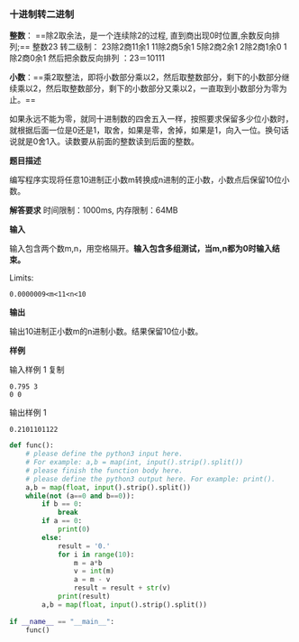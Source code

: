 ### 十进制转二进制

**整数**： ==除2取余法，是一个连续除2的过程, 直到商出现0时位置,余数反向排列;==
整数23 转二级制：
23除2商11余1
11除2商5余1
 5除2商2余1
 2除2商1余0
 1除2商0余1
然后把余数反向排列 ：23＝10111

 

**小数**：==乘2取整法，即将小数部分乘以2，然后取整数部分，剩下的小数部分继续乘以2，然后取整数部分，剩下的小数部分又乘以2，一直取到小数部分为零为止。==

如果永远不能为零，就同十进制数的四舍五入一样，按照要求保留多少位小数时，就根据后面一位是0还是1，取舍，如果是零，舍掉，如果是1，向入一位。换句话说就是0舍1入。读数要从前面的整数读到后面的整数。



**题目描述**

编写程序实现将任意10进制正小数m转换成n进制的正小数，小数点后保留10位小数。

**解答要求** 时间限制：1000ms, 内存限制：64MB

**输入**

输入包含两个数m,n，用空格隔开。**输入包含多组测试，当m,n都为0时输入结束。**

Limits:

```
0.0000009<m<11<n<10
```

**输出**

输出10进制正小数m的n进制小数。结果保留10位小数。

**样例**

输入样例 1 复制

```
0.795 3
0 0
```

输出样例 1

```
0.2101101122
```



```python
def func():
    # please define the python3 input here. 
    # For example: a,b = map(int, input().strip().split())
    # please finish the function body here.
    # please define the python3 output here. For example: print().
    a,b = map(float, input().strip().split())
    while(not (a==0 and b==0)):
        if b == 0:
            break
        if a == 0:
            print(0)
        else:
            result = '0.'
            for i in range(10):
                m = a*b
                v = int(m)
                a = m - v 
                result = result + str(v)
            print(result)              
        a,b = map(float, input().strip().split())
    
if __name__ == "__main__":
    func()
```


